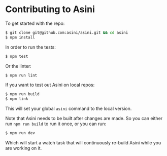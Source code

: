# Contributing to Asini

To get started with the repo:

```sh
$ git clone git@github.com:asini/asini.git && cd asini
$ npm install
```

In order to run the tests:

```sh
$ npm test
```

Or the linter:

```sh
$ npm run lint
```

If you want to test out Asini on local repos:

```sh
$ npm run build
$ npm link
```

This will set your global `asini` command to the local version.

Note that Asini needs to be built after changes are made. So you can either run
`npm run build` to run it once, or you can run:

```sh
$ npm run dev
```

Which will start a watch task that will continuously re-build Asini while you
are working on it.
